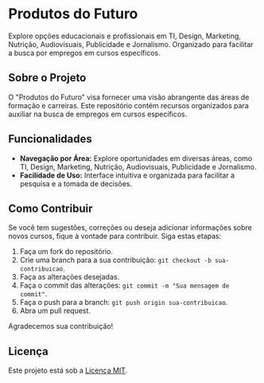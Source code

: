 # Produtos do Futuro

Explore opções educacionais e profissionais em TI, Design, Marketing, Nutrição, Audiovisuais, Publicidade e Jornalismo. Organizado para facilitar a busca por empregos em cursos específicos.

## Sobre o Projeto

O "Produtos do Futuro" visa fornecer uma visão abrangente das áreas de formação e carreiras. Este repositório contém recursos organizados para auxiliar na busca de empregos em cursos específicos.

## Funcionalidades

- **Navegação por Área:** Explore oportunidades em diversas áreas, como TI, Design, Marketing, Nutrição, Audiovisuais, Publicidade e Jornalismo.
- **Facilidade de Uso:** Interface intuitiva e organizada para facilitar a pesquisa e a tomada de decisões.

## Como Contribuir

Se você tem sugestões, correções ou deseja adicionar informações sobre novos cursos, fique à vontade para contribuir. Siga estas etapas:

1. Faça um fork do repositório.
2. Crie uma branch para a sua contribuição: `git checkout -b sua-contribuicao`.
3. Faça as alterações desejadas.
4. Faça o commit das alterações: `git commit -m "Sua mensagem de commit"`.
5. Faça o push para a branch: `git push origin sua-contribuicao`.
6. Abra um pull request.

Agradecemos sua contribuição!

## Licença

Este projeto está sob a [Licença MIT](LICENSE).
